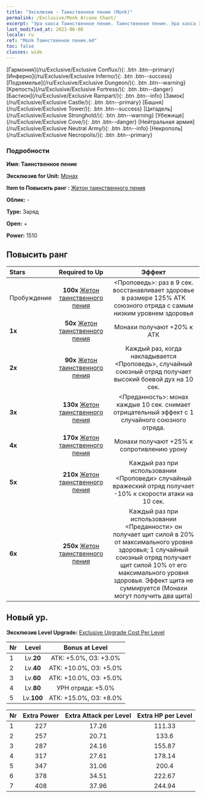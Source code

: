 ```yaml
---
title: "Эксклюзив - Таинственное пение (Monk)"
permalink: /Exclusive/Monk Arcane Chant/
excerpt: "Эра хаоса Таинственное пение. Таинственное пение. Эра хаоса Эксклюзив Таинственное пение. Монах Эксклюзив."
last_modified_at: 2021-06-08
locale: ru
ref: "Monk Таинственное пение.md"
toc: false
classes: wide
---
```

 [Гармония](/ru/Exclusive/Exclusive Conflux/){: .btn .btn--primary} [Инферно](/ru/Exclusive/Exclusive Inferno/){: .btn .btn--success} [Подземелье](/ru/Exclusive/Exclusive Dungeon/){: .btn .btn--warning} [Крепость](/ru/Exclusive/Exclusive Fortress/){: .btn .btn--danger} [Бастион](/ru/Exclusive/Exclusive Rampart/){: .btn .btn--info} [Замок](/ru/Exclusive/Exclusive Castle/){: .btn .btn--primary} [Башня](/ru/Exclusive/Exclusive Tower/){: .btn .btn--success} [Цитадель](/ru/Exclusive/Exclusive Stronghold/){: .btn .btn--warning} [Убежище](/ru/Exclusive/Exclusive Cove/){: .btn .btn--danger} [Нейтральная армия](/ru/Exclusive/Exclusive Neutral Army/){: .btn .btn--info} [Некрополь](/ru/Exclusive/Exclusive Necropolis/){: .btn .btn--primary} 

### Подробности
 **Имя: Таинственное пение** 

 **Эксклюзив for Unit:** [Монах](/ru/units/Monk/) 

 **Item to Повысить ранг :** [Жетон таинственного пения](/ItemsRU/con_915/)

 **Облик:** -

 **Type:** Заряд

 **Open:** +

 **Power:** 1510

## Повысить ранг 

  |     Stars    |  Required to Up | Эффект |
  |:-------------|:---------------:|:---------------:|
  |  Пробуждение  | **100x** [Жетон таинственного пения](/ItemsRU/con_915/) | <Проповедь>: раз в 9 сек. восстанавливает здоровье в размере 125% АТК союзного отряда с самым низким уровнем здоровья |
  | **1x** <i class="fas fa-star"/> | **50x** [Жетон таинственного пения](/ItemsRU/con_915/) | Монахи получают +20% к АТК |
  | **2x** <i class="fas fa-star"/> | **90x** [Жетон таинственного пения](/ItemsRU/con_915/) | Каждый раз, когда накладывается <Проповедь>, случайный союзный отряд получает высокий боевой дух на 10 сек. |
  | **3x** <i class="fas fa-star"/> | **130x** [Жетон таинственного пения](/ItemsRU/con_915/) |  <Преданность>: монах каждые 10 сек. снимает отрицательный эффект с 1 случайного союзного отряда. |
  | **4x** <i class="fas fa-star"/> | **170x** [Жетон таинственного пения](/ItemsRU/con_915/) | Монахи получают +25% к сопротивлению урону |
  | **5x** <i class="fas fa-star"/> | **210x** [Жетон таинственного пения](/ItemsRU/con_915/) | Каждый раз при использовании <Проповеди> случайный вражеский отряд получает -10% к скорости атаки на 10 сек. |
  | **6x** <i class="fas fa-star"/> | **250x** [Жетон таинственного пения](/ItemsRU/con_915/) | Каждый раз при использовании <Преданности> он получает щит силой в 20% от максимального уровня здоровья; 1 случайный союзный отряд получает щит силой 10% от его максимального уровня здоровья. Эффект щита не суммируется (Монахи могут получить два щита) |


## Новый ур.
 **Эксклюзив Level Upgrade:** [Exclusive Upgrade Cost Per Level](/Exclusive/ExclusiveUpgradeCostPerLevel/)

  |  Nr  |   Level  | Bonus at Level |
  |:-----|:--------:|:--------------:|
  | 1 | Lv.**20** | АТК: +5.0%, ОЗ: +3.0% |
  | 2 | Lv.**40** | АТК: +10.0%, ОЗ: +5.0% |
  | 3 | Lv.**60** | АТК: +10.0%, ОЗ: +5.0% |
  | 4 | Lv.**80** | УРН отряда: +5.0% |
  | 5 | Lv.**100** | АТК: +15.0%, ОЗ: +8.0% |


  |  Nr  |  Extra Power | Extra Attack per Level | Extra HP per Level |
  |:-----|:--------:|:--------:|:--------:|
  | 1 | 227 | 17.26 | 111.33 |
  | 2 | 257 | 20.71 | 133.6 |
  | 3 | 287 | 24.16 | 155.87 |
  | 4 | 317 | 27.61 | 178.14 |
  | 5 | 347 | 31.06 | 200.4 |
  | 6 | 378 | 34.51 | 222.67 |
  | 7 | 408 | 37.96 | 244.94 |


